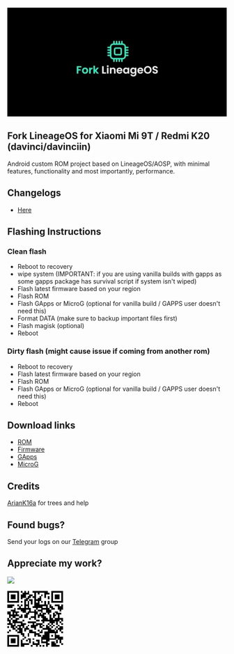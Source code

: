 ![image](https://raw.githubusercontent.com/markkeybuilds/changelogs/main/flos/FLOS.jpg)

## Fork LineageOS for Xiaomi Mi 9T / Redmi K20 (davinci/davinciin)
Android custom ROM project based on LineageOS/AOSP, with minimal features, functionality and most importantly, performance.

## Changelogs
- [Here](https://github.com/markkeybuilds/changelogs/blob/main/flos/changelogs.json)

## Flashing Instructions
### Clean flash
- Reboot to recovery
- wipe system (IMPORTANT: if you are using vanilla builds with gapps as some gapps package has survival script if system isn't wiped)
- Flash latest firmware based on your region
- Flash ROM
- Flash GApps or MicroG (optional for vanilla build / GAPPS user doesn't need this)
- Format DATA (make sure to backup important files first)
- Flash magisk (optional)
- Reboot

### Dirty flash (might cause issue if coming from another rom)
- Reboot to recovery
- Flash latest firmware based on your region
- Flash ROM
- Flash GApps or MicroG (optional for vanilla build / GAPPS user doesn't need this)
- Reboot

## Download links
- [ROM](https://sourceforge.net/projects/markkeybuilds/files/Fork-LineageOS/)
- [Firmware](https://xiaomifirmwareupdater.com/firmware/davinci/)
- [GApps](https://sourceforge.net/projects/nikgapps/files/Releases/NikGapps-R/18-Oct-2021/)
- [MicroG](https://sourceforge.net/projects/markkeybuilds/files/NanoDroid-MicroG.zip/download)

## Credits 
[ArianK16a](http://https://github.com/ArianK16a) for trees and help

## Found bugs?
Send your logs on our [Telegram](https://t.me/joinchat/LGRjUZ3UyrxlMWM1) group

## Appreciate my work?
[![](https://www.paypalobjects.com/en_US/i/btn/btn_donateCC_LG.gif)](https://www.paypal.com/cgi-bin/webscr?cmd=_s-xclick&hosted_button_id=3U96JUKTPDQE4)

![image](https://github.com/markkeybuilds/changelogs/blob/main/QR%20Code.png)
